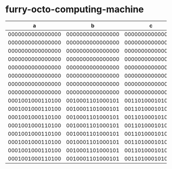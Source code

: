 furry-octo-computing-machine
============================

| a | b | c | d | e | f | g | h | sel | out |
|----------|----------|----------|----------|----------|----------|----------|----------|----------|----------|
| 0000000000000000 | 0000000000000000 | 0000000000000000 | 0000000000000000 | 0000000000000000 | 0000000000000000 | 0000000000000000 | 0000000000000000 | 000 | 0000000000000000 |
| 0000000000000000 | 0000000000000000 | 0000000000000000 | 0000000000000000 | 0000000000000000 | 0000000000000000 | 0000000000000000 | 0000000000000000 | 001 | 0000000000000000 |
| 0000000000000000 | 0000000000000000 | 0000000000000000 | 0000000000000000 | 0000000000000000 | 0000000000000000 | 0000000000000000 | 0000000000000000 | 010 | 0000000000000000 |
| 0000000000000000 | 0000000000000000 | 0000000000000000 | 0000000000000000 | 0000000000000000 | 0000000000000000 | 0000000000000000 | 0000000000000000 | 011 | 0000000000000000 |
| 0000000000000000 | 0000000000000000 | 0000000000000000 | 0000000000000000 | 0000000000000000 | 0000000000000000 | 0000000000000000 | 0000000000000000 | 100 | 0000000000000000 |
| 0000000000000000 | 0000000000000000 | 0000000000000000 | 0000000000000000 | 0000000000000000 | 0000000000000000 | 0000000000000000 | 0000000000000000 | 101 | 0000000000000000 |
| 0000000000000000 | 0000000000000000 | 0000000000000000 | 0000000000000000 | 0000000000000000 | 0000000000000000 | 0000000000000000 | 0000000000000000 | 110 | 0000000000000000 |
| 0000000000000000 | 0000000000000000 | 0000000000000000 | 0000000000000000 | 0000000000000000 | 0000000000000000 | 0000000000000000 | 0000000000000000 | 111 | 0000000000000000 |
| 0001001000110100 | 0010001101000101 | 0011010001010110 | 0100010101100111 | 0101011001111000 | 0110011110001001 | 0111100010011010 | 1000100110101011 | 000 | 0001001000110100 |
| 0001001000110100 | 0010001101000101 | 0011010001010110 | 0100010101100111 | 0101011001111000 | 0110011110001001 | 0111100010011010 | 1000100110101011 | 001 | 0010001101000101 |
| 0001001000110100 | 0010001101000101 | 0011010001010110 | 0100010101100111 | 0101011001111000 | 0110011110001001 | 0111100010011010 | 1000100110101011 | 010 | 0011010001010110 |
| 0001001000110100 | 0010001101000101 | 0011010001010110 | 0100010101100111 | 0101011001111000 | 0110011110001001 | 0111100010011010 | 1000100110101011 | 011 | 0100010101100111 |
| 0001001000110100 | 0010001101000101 | 0011010001010110 | 0100010101100111 | 0101011001111000 | 0110011110001001 | 0111100010011010 | 1000100110101011 | 100 | 0101011001111000 |
| 0001001000110100 | 0010001101000101 | 0011010001010110 | 0100010101100111 | 0101011001111000 | 0110011110001001 | 0111100010011010 | 1000100110101011 | 101 | 0110011110001001 |
| 0001001000110100 | 0010001101000101 | 0011010001010110 | 0100010101100111 | 0101011001111000 | 0110011110001001 | 0111100010011010 | 1000100110101011 | 110 | 0111100010011010 |
| 0001001000110100 | 0010001101000101 | 0011010001010110 | 0100010101100111 | 0101011001111000 | 0110011110001001 | 0111100010011010 | 1000100110101011 | 111 | 1000100110101011 |

